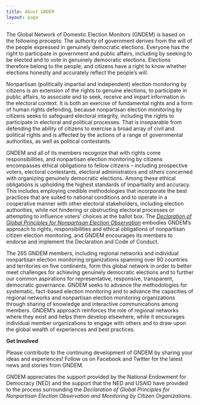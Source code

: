 ```yaml
---
title: About GNDEM
layout: page
---
```


The Global Network of Domestic Election Monitors (GNDEM) is based on the following precepts: The authority of government derives from the will of the people expressed in genuinely democratic elections. Everyone has the right to participate in government and public affairs, including by seeking to be elected and to vote in genuinely democratic elections. Elections therefore belong to the people, and citizens have a right to know whether elections honestly and accurately reflect the people’s will.

Nonpartisan (politically impartial and independent) election monitoring by citizens is an extension of the rights to genuine elections, to participate in public affairs, to associate and to seek, receive and impart information in the electoral context. It is both an exercise of fundamental rights and a form of human rights defending, because nonpartisan election monitoring by citizens seeks to safeguard electoral integrity, including the rights to participate in electoral and political processes. That is inseparable from defending the ability of citizens to exercise a broad array of civil and political rights and is affected by the actions of a range of governmental authorities, as well as political contestants.

GNDEM and all of its members recognize that with rights come responsibilities, and nonpartisan election monitoring by citizens encompasses ethical obligations to fellow citizens – including prospective voters, electoral contestants, electoral administrators and others concerned with organizing genuinely democratic elections. Among these ethical obligations is upholding the highest standards of impartiality and accuracy. This includes employing credible methodologies that incorporate the best practices that are suited to national conditions and to operate in a cooperative manner with other electoral stakeholders, including election authorities, while not hindering or obstructing electoral processes or attempting to influence voters’ choices at the ballot box. The *[Declaration of Global Principles for Nonpartisan Election Observation](/declaration-of-global-principles)* embodies GNDEM’s approach to rights, responsibilities and ethical obligations of nonpartisan citizen election monitoring, and GNDEM encourages its members to endorse and implement the Declaration and Code of Conduct.

The 265 GNDEM members, including regional networks and individual nonpartisan election monitoring organizations spanning over 90 countries and territories on five continents, form this global network in order to better meet challenges for achieving genuinely democratic elections and to further our common aspirations for representative, responsive, transparent, democratic governance. GNDEM seeks to advance the methodologies for systematic, fact-based election monitoring and to advance the capacities of regional networks and nonpartisan election monitoring organizations through sharing of knowledge and interactive communications among members. GNDEM’s approach reinforces the role of regional networks where they exist and helps them develop elsewhere, while it encourages individual member organizations to engage with others and to draw upon the global wealth of experiences and best practices. 

**Get Involved**

Please contribute to the continuing development of GNDEM by sharing your ideas and experiences! Follow us on Facebook and Twitter for the latest news and stories from GNDEM.

GNDEM appreciates the support provided by the National Endowment for Democracy (NED) and the support that the NED and USAID have provided to the process surrounding the *Declaration of Global Principles for Nonpartisan Election Observation and Monitoring by Citizen Organizations*.
